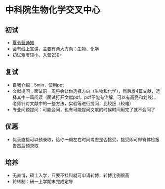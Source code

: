 # 中科院生物化学交叉中心  

## 初试  

+ [夏令营通知](http://www.ircbc.ac.cn/list.do?articleType_id=927)
+ 会有线上宣讲，主要有两大方向：生物、化学  
+ 初试难度较小，入营230+  

## 复试  

+ 自我介绍：5min，使用ppt  
+ 文献提问：面试前一周将会让你选择方向（生物和化学），然后发4篇文献，选择其中一篇阅读（面试打开文献pdf，pdf不能有注解，可以有高亮和划线），老师针对文献中的一些方法，实验等进行提问，比较细（较难）  
+ 专业问题提问：可能会问，也有可能提问文献的时候时间用完了就不会问了  

## 优惠  

+ 优营直接可以预录取，给你一周左右时间考虑是否接受，接受即可邮寄体检报告然后预录取  

## 培养  

+ 无直博，硕士入学，只要不挂科就可申请转博，转博比例很高  
+ 轮转制：研一上学期末完成定导  